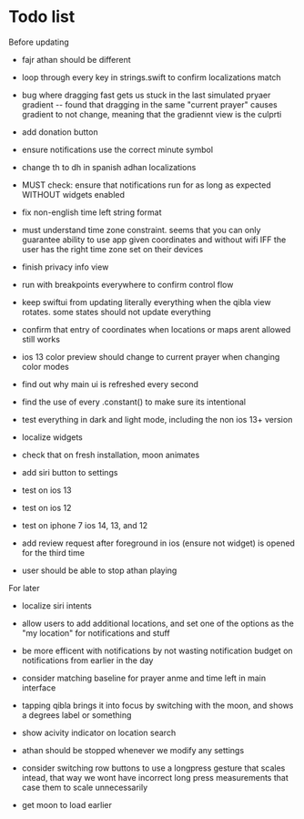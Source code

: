 #  Todo list 
Before updating 
- fajr athan should be different

- loop through every key in strings.swift to confirm localizations match 
- bug where dragging fast gets us stuck in the last simulated pryaer gradient -- found that dragging in the same "current prayer" causes gradient to not change, meaning that the gradiennt view is the culprti
- add donation button
- ensure notifications use the correct minute symbol

- change th to dh in spanish adhan localizations

- MUST check: ensure that notifications run for as long as expected WITHOUT widgets enabled
- fix non-english time left string format

- must understand time zone constraint. seems that you can only guarantee ability to use app given coordinates and without wifi IFF the user has the right time zone set on their devices
- finish privacy info view



- run with breakpoints everywhere to confirm control flow 
- keep swiftui from updating literally everything when the qibla view rotates. some states should not update everything 
- confirm that entry of coordinates when locations or maps arent allowed still works
- ios 13 color preview should change to current prayer when changing color modes
- find out why main ui is refreshed every second
- find the use of every .constant() to make sure its intentional
- test everything in dark and light mode, including the non ios 13+ version
- localize widgets
- check that on fresh installation, moon animates
- add siri button to settings
- test on ios 13 
- test on ios 12 
- test on iphone 7 ios 14, 13, and 12
- add review request after foreground in ios (ensure not widget) is opened for the third time

- user should be able to stop athan playing 


For later 
- localize siri intents
- allow users to add additional locations, and set one of the options as the "my location" for notifications and stuff
- be more efficent with notifications by not wasting notification budget on notifications from earlier in the day 
- consider matching baseline for prayer anme and time left in main interface
- tapping qibla brings it into focus by switching with the moon, and shows a degrees label or something
- show acivity indicator on location search 
- athan should be stopped whenever we modify any settings 
- consider switching row buttons to use a longpress gesture that scales intead, that way we wont have incorrect long press measurements that case them to scale unnecessarily



- get moon to load earlier 
